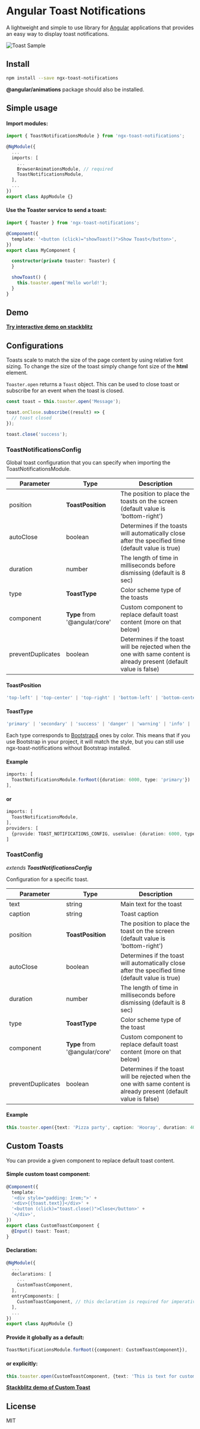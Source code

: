 # Angular Toast Notifications

A lightweight and simple to use library for [Angular](https://github.com/angular/angular) applications that provides an easy way to display toast notifications.

![Toast Sample](https://i.imgur.com/yj5LT3f.png)

## Install

```bash
npm install --save ngx-toast-notifications
```
**@angular/animations** package should also be installed.

## Simple usage

#### Import modules:

```typescript
import { ToastNotificationsModule } from 'ngx-toast-notifications';

@NgModule({
  ...
  imports: [
    ...
    BrowserAnimationsModule, // required
    ToastNotificationsModule,
  ],
  ...
})
export class AppModule {}
```

#### Use the Toaster service to send a toast:

```typescript
import { Toaster } from 'ngx-toast-notifications';

@Component({
  template: '<button (click)="showToast()">Show Toast</button>',
})
export class MyComponent {

  constructor(private toaster: Toaster) {
  }

  showToast() {
    this.toaster.open('Hello world!');
  }
}
```

## Demo

**[Try interactive demo on stackblitz](https://stackblitz.com/edit/ngx-toast-notifications?embed=1&file=app/app.component.ts)**

## Configurations

Toasts scale to match the size of the page content by using relative font sizing. To change the size of the toast
simply change font size of the **html** element.

`Toaster.open` returns a `Toast` object. This can be used to close toast or subscribe for an event when the toast is closed.

```typescript
const toast = this.toaster.open('Message');

toast.onClose.subscribe((result) => {
  // toast closed
});

toast.close('success');
```

### ToastNotificationsConfig

Global toast configuration that you can specify when importing the ToastNotificationsModule.

| Parameter         | Type                          | Description                                                                                                         |
| ----------------- | ----------------------------- | ------------------------------------------------------------------------------------------------------------------- |
| position          | **ToastPosition**             | The position to place the toasts on the screen (default value is 'bottom-right')                                    |
| autoClose         | boolean                       | Determines if the toasts will automatically close after the specified time (default value is true)                  |
| duration          | number                        | The length of time in milliseconds before dismissing (default is 8 sec)                                             |
| type              | **ToastType**                 | Color scheme type of the toasts                                                                                     |
| component         | **Type** from '@angular/core' | Custom component to replace default toast content (more on that below)                                              |
| preventDuplicates | boolean                       | Determines if the toast will be rejected when the one with same content is already present (default value is false) |

#### ToastPosition
```typescript
'top-left' | 'top-center' | 'top-right' | 'bottom-left' | 'bottom-center' | 'bottom-right'
```

#### ToastType
```typescript
'primary' | 'secondary' | 'success' | 'danger' | 'warning' | 'info' | 'light' | 'dark'
```
Each type corresponds to [Bootstrap4](https://getbootstrap.com/docs/4.0/utilities/colors/#background-color) ones by
color. This means that if you use Bootstrap in your project, it will match the style, but you can still use
ngx-toast-notifications without Bootstrap installed.

#### Example

```typescript
imports: [
  ToastNotificationsModule.forRoot({duration: 6000, type: 'primary'})
],
```

#### or

```typescript
imports: [
  ToastNotificationsModule,
],
providers: [
  {provide: TOAST_NOTIFICATIONS_CONFIG, useValue: {duration: 6000, type: 'primary'}},
]
```

### ToastConfig
*extends **ToastNotificationsConfig***

Configuration for a specific toast.

| Parameter         | Type                          | Description                                                                                                         |
| ----------------- | ----------------------------- | ------------------------------------------------------------------------------------------------------------------- |
| text              | string                        | Main text for the toast                                                                                             |
| caption           | string                        | Toast caption                                                                                                       |
| position          | **ToastPosition**             | The position to place the toast on the screen (default value is 'bottom-right')                                     |
| autoClose         | boolean                       | Determines if the toast will automatically close after the specified time (default value is true)                   |
| duration          | number                        | The length of time in milliseconds before dismissing (default is 8 sec)                                             |
| type              | **ToastType**                 | Color scheme type of the toast                                                                                      |
| component         | **Type** from '@angular/core' | Custom component to replace default toast content (more on that below)                                              |
| preventDuplicates | boolean                       | Determines if the toast will be rejected when the one with same content is already present (default value is false) |


#### Example

```typescript
this.toaster.open({text: 'Pizza party', caption: 'Hooray', duration: 4000, type: 'primary', component: MyCustomComponent});
```

## Custom Toasts

You can provide a given component to replace default toast content.

#### Simple custom toast component:

```typescript
@Component({
  template:
  '<div style="padding: 1rem;">' +
  '<div>{{toast.text}}</div>' +
  '<button (click)="toast.close()">Close</button>' +
  '</div>',
})
export class CustomToastComponent {
  @Input() toast: Toast;
}
```

#### Declaration:

```typescript
@NgModule({
  ...
  declarations: [
    ...
    CustomToastComponent,
  ],
  entryComponents: [
    CustomToastComponent, // this declaration is required for imperative loading
  ],
  ...
})
export class AppModule {}
```

#### Provide it globally as a default:

```typescript
ToastNotificationsModule.forRoot({component: CustomToastComponent}),
```

#### or explicitly:

```typescript
this.toaster.open(CustomToastComponent, {text: 'This is text for custom toast'});
```

**[Stackblitz demo of Custom Toast](https://stackblitz.com/edit/ngx-toast-notifications-custom?embed=1&file=app/app.module.ts&hideExplorer=1)**

## License

MIT
